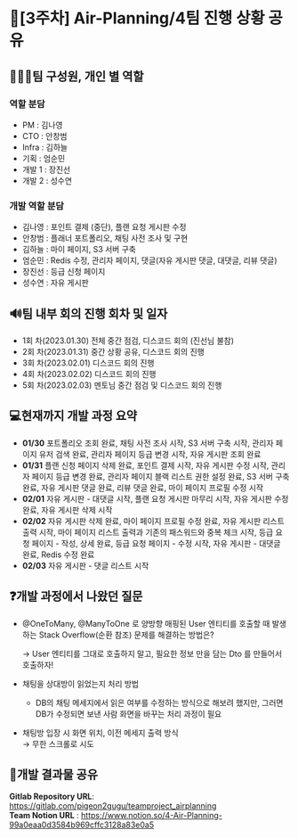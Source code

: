 # 🌟[3주차] Air-Planning/4팀 진행 상황 공유 #

## 👨‍👦‍👦팀 구성원, 개인 별 역할

### 역할 분담

- PM  : 김나영
- CTO : 안창범
- Infra : 김하늘
- 기획 : 엄순민
- 개발 1 : 장진선
- 개발 2 : 성수연

### 개발 역할 분담

- 김나영 : 포인트 결제 (중단), 플랜 요청 게시판 수정
- 안창범 : 플래너 포트폴리오, 채팅 사전 조사 및 구현
- 김하늘 : 마이 페이지, S3 서버 구축
- 엄순민 : Redis 수정, 관리자 페이지, 댓글(자유 게시판 댓글, 대댓글, 리뷰 댓글)
- 장진선 : 등급 신청 페이지
- 성수연 : 자유 게시판

## 🔊팀 내부 회의 진행 회차 및 일자

- 1회 차(2023.01.30) 전체 중간 점검, 디스코드 회의 (진선님 불참)
- 2회 차(2023.01.31) 중간 상황 공유, 디스코드 회의 진행
- 3회 차(2023.02.01) 디스코드 회의 진행
- 4회 차(2023.02.02) 디스코드 회의 진행
- 5회 차(2023.02.03) 멘토님 중간 점검 및 디스코드 회의 진행

## 💻현재까지 개발 과정 요약

- **01/30** 포트폴리오 조회 완료, 채팅 사전 조사 시작, S3 서버 구축 시작, 관리자 페이지 유저 검색 완료, 관리자 페이지 등급 변경 시작, 자유 게시판 조회 완료
- **01/31** 플랜 신청 페이지 삭제 완료, 포인트 결제 시작, 자유 게시판 수정 시작, 관리자 페이지 등급 변경 완료, 관리자 페이지 블랙 리스트 권한 설정 완료, S3 서버 구축 완료, 자유 게시판 댓글 완료, 리뷰 댓글 완료, 마이 페이지 프로필 수정 시작
- **02/01** 자유 게시판 - 대댓글 시작, 플랜 요청 게시판 마무리 시작, 자유 게시판 수정 완료, 자유 게시판 삭제 시작
- **02/02** 자유 게시판 삭제 완료, 마이 페이지 프로필 수정 완료, 자유 게시판 리스트 출력 시작, 마이 페이지 리스트 출력과 기존의 패스워드와 중복 체크 시작, 등급 요청 페이지 - 작성, 상세 완료, 등급 요청 페이지 - 수정 시작, 자유 게시판 - 대댓글 완료, Redis 수정 완료
- **02/03** 자유 게시판 - 댓글 리스트 시작

## ❓개발 과정에서 나왔던 질문

- @OneToMany, @ManyToOne 로 양방향 매핑된 User 엔티티를 호출할 때 발생하는 Stack Overflow(순환 참조) 문제를 해결하는 방법은?

  → User 엔티티를 그대로 호출하지 말고, 필요한 정보 만을 담는 Dto 를 만들어서 호출하자!  


- 채팅을 상대방이 읽었는지 처리 방법
  - DB의 채팅 메세지에서 읽은 여부를 수정하는 방식으로 해보려 했지만, 그러면 DB가 수정되면 보낸 사람 화면을 바꾸는 처리 과정이 필요  
  

- 채팅방 입장 시 화면 위치, 이전 메세지 출력 방식  
  → 무한 스크롤로 시도

## 📲개발 결과물 공유

**Gitlab Repository URL**: https://gitlab.com/pigeon2gugu/teamproject_airplanning  
**Team Notion URL** : https://www.notion.so/4-Air-Planning-99a0eaa0d3584b969cffc3128a83e0a5